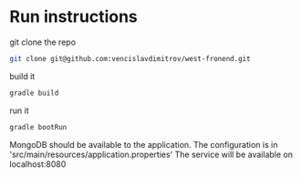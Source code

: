 # Run instructions
git clone the repo
```bash
git clone git@github.com:vencislavdimitrov/west-fronend.git
```
build it
```bash
gradle build
```

run it
```bash
gradle bootRun
```

MongoDB should be available to the application. The configuration is in 'src/main/resources/application.properties'
The service will be available on localhost:8080
